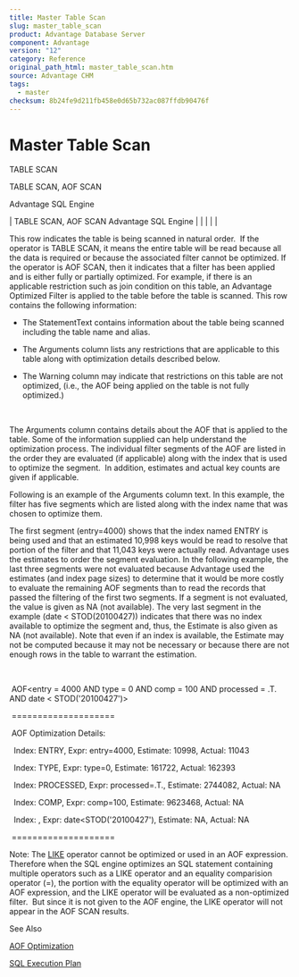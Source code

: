```yaml
---
title: Master Table Scan
slug: master_table_scan
product: Advantage Database Server
component: Advantage
version: "12"
category: Reference
original_path_html: master_table_scan.htm
source: Advantage CHM
tags:
  - master
checksum: 8b24fe9d211fb458e0d65b732ac087ffdb90476f
---
```


# Master Table Scan

TABLE SCAN

TABLE SCAN, AOF SCAN

Advantage SQL Engine

| TABLE SCAN, AOF SCAN  Advantage SQL Engine |  |  |  |  |

This row indicates the table is being scanned in natural order.  If the operator is TABLE SCAN, it means the entire table will be read because all the data is required or because the associated filter cannot be optimized. If the operator is AOF SCAN, then it indicates that a filter has been applied and is either fully or partially optimized. For example, if there is an applicable restriction such as join condition on this table, an Advantage Optimized Filter is applied to the table before the table is scanned. This row contains the following information:

- The StatementText contains information about the table being scanned including the table name and alias.

- The Arguments column lists any restrictions that are applicable to this table along with optimization details described below.

- The Warning column may indicate that restrictions on this table are not optimized, (i.e., the AOF being applied on the table is not fully optimized.)

 

The Arguments column contains details about the AOF that is applied to the table. Some of the information supplied can help understand the optimization process. The individual filter segments of the AOF are listed in the order they are evaluated (if applicable) along with the index that is used to optimize the segment.  In addition, estimates and actual key counts are given if applicable.

Following is an example of the Arguments column text. In this example, the filter has five segments which are listed along with the index name that was chosen to optimize them.

The first segment (entry=4000) shows that the index named ENTRY is being used and that an estimated 10,998 keys would be read to resolve that portion of the filter and that 11,043 keys were actually read. Advantage uses the estimates to order the segment evaluation. In the following example, the last three segments were not evaluated because Advantage used the estimates (and index page sizes) to determine that it would be more costly to evaluate the remaining AOF segments than to read the records that passed the filtering of the first two segments. If a segment is not evaluated, the value is given as NA (not available). The very last segment in the example (date < STOD(20100427)) indicates that there was no index available to optimize the segment and, thus, the Estimate is also given as NA (not available). Note that even if an index is available, the Estimate may not be computed because it may not be necessary or because there are not enough rows in the table to warrant the estimation.

 

 AOF<entry = 4000 AND type = 0 AND comp = 100 AND processed = .T. AND date < STOD('20100427')>

 ====================

 AOF Optimization Details:

  Index: ENTRY, Expr: entry=4000, Estimate: 10998, Actual: 11043

  Index: TYPE, Expr: type=0, Estimate: 161722, Actual: 162393

  Index: PROCESSED, Expr: processed=.T., Estimate: 2744082, Actual: NA

  Index: COMP, Expr: comp=100, Estimate: 9623468, Actual: NA

  Index: <none>, Expr: date<STOD('20100427'), Estimate: NA, Actual: NA

 ====================

Note: The [LIKE](master_using_the_like_operator.md) operator cannot be optimized or used in an AOF expression. Therefore when the SQL engine optimizes an SQL statement containing multiple operators such as a LIKE operator and an equality comparision operator (=), the portion with the equality operator will be optimized with an AOF expression, and the LIKE operator will be evaluated as a non-optimized filter.  But since it is not given to the AOF engine, the LIKE operator will not appear in the AOF SCAN results.

See Also

[AOF Optimization](master_aof_optimization.md)

[SQL Execution Plan](master_sql_execution_plan.md)
